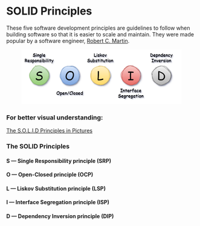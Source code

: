 # SOLID Principles

These five software development principles are guidelines to follow when building software so that it is easier to scale and maintain. They were made popular by a software engineer, [Robert C. Martin](https://en.wikipedia.org/wiki/Robert_C._Martin).

<figure><img src="../.gitbook/assets/SOLID.png" alt=""><figcaption></figcaption></figure>

### For better visual understanding:

[The S.O.L.I.D Principles in Pictures](https://medium.com/backticks-tildes/the-s-o-l-i-d-principles-in-pictures-b34ce2f1e898)

### The SOLID Principles <a href="#id-29fe" id="id-29fe"></a>

#### S — Single Responsibility principle (SRP) <a href="#id-8699" id="id-8699"></a>

#### O — Open-Closed principle (OCP) <a href="#id-3984" id="id-3984"></a>

#### **L** — **Liskov Substitution** principle (LSP)

#### **I** — **Interface Segregation** principle (ISP)

#### **D** — **Dependency Inversion** principle (DIP)
